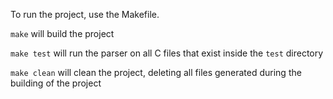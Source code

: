 To run the project, use the Makefile.

```make``` will build the project

```make test``` will run the parser on all C files that exist inside the ```test``` directory

```make clean``` will clean the project, deleting all files generated during the building of the project
